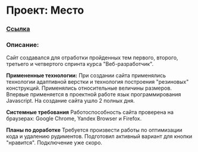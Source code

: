# Проект: Место

### [Ссылка](https://chumachi.github.io/mesto/index.html)

### Описание: 
Сайт создавался для отработки пройденных тем первого, второго, третьего и четвертого спринта курса "Веб-разработчик".

 **Примененные технологии:**
 При создании сайта применялись технологии адаптивной верстки и технология построения "резиновых" конструкций. 
 Применялись относительные величины размеров. Впервые применяется в проектной работе язык программирования Javascript. На создание сайта ушло 2 полных дня. 

 **Системные требования**
 Работоспособность сайта проверена на браузерах: Google Chrome, Yandex Browser и Firefox.


**Планы по доработке**
Требуется произвести работы по оптимизации кода и удалению рудиментов.
Подготовил активный вариант для кнопки "нравится". Подключение уже скоро.

